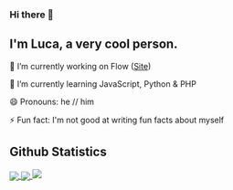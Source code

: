 ### Hi there 👋
## I'm Luca, a very cool person.

🔭 I’m currently working on Flow ([Site](https://flownode.net))

🌱 I’m currently learning JavaScript, Python & PHP

😄 Pronouns: he // him

⚡ Fun fact: I'm not good at writing fun facts about myself

## Github Statistics
<a href="https://github.com/lucatolton">
  <img align="center" src="https://github-readme-stats.vercel.app/api?username=lucatolton&show_icons=false&count_private=true&theme=dracula" />
</a>
<a href="#">
  <img align="center" src="https://github-readme-stats.vercel.app/api/top-langs/?username=lucatolton&layout=compact&show_icons=false&count_private=true&theme=dracula" />
</a>

<img src="https://github-readme-stats.vercel.app/api/wakatime?username=lucatolton&show_icons=false&count_private=true&theme=dracula" />


<!-- Resources -->
<!-- Icons: https://simpleicons.org/ -->
<!-- GitHub Stats: https://github.com/anuraghazra/github-readme-stats -->
<!-- Emojis: https://emojipedia.org/emoji/ -->
<!-- HTML Emojis: https://www.fileformat.info/index.htm -->
<!-- Shields: https://shields.io/ -->
<!-- Awesome GitHub Profile README: https://github.com/abhisheknaiidu/awesome-github-profile-readme -->
